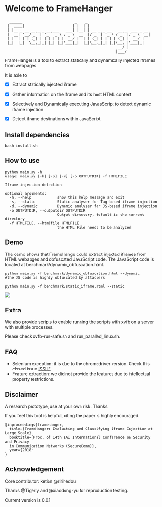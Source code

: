 # Welcome to FrameHanger
```
  ______                        _    _
 |  ____|                      | |  | |
 | |__ _ __ __ _ _ __ ___   ___| |__| | __ _ _ __   __ _  ___ _ __
 |  __| '__/ _` | '_ ` _ \ / _ \  __  |/ _` | '_ \ / _` |/ _ \ '__|
 | |  | | | (_| | | | | | |  __/ |  | | (_| | | | | (_| |  __/ |
 |_|  |_|  \__,_|_| |_| |_|\___|_|  |_|\__,_|_| |_|\__, |\___|_|
                                                    __/ |
                                                   |___/
```

FrameHanger is a tool to extract statically and dynamically injected iframes from webpages

It is able to

- [x] Extract statically injected iframe
- [x] Gather information on the iframe and its host HTML content
- [x] Selectively and Dynamically executing JavasScript to detect dynamic iframe injection
- [x] Detect iframe destinations within JavaScript


## Install dependencies

```
bash install.sh
```

## How to use
```
python main.py -h
usage: main.py [-h] [-s] [-d] [-o OUTPUTDIR] -f HTMLFILE

Iframe injection detection

optional arguments:
  -h, --help            show this help message and exit
  -s, --static          Static analyser for Tag-based iframe injection
  -d, --dynamic         Dynamic analyser for JS-based iframe injection
  -o OUTPUTDIR, --outputdir OUTPUTDIR
                        Output directory, default is the current directory
  -f HTMLFILE, --htmlfile HTMLFILE
                        the HTML File needs to be analyzed

```

## Demo

The demo shows that FrameHange could extract injected iframes from HTML webapges and obfuscated JavaScript code.
The JavaScript code is located at benchmark/dynamic_obfuscation.html.

```
python main.py -f benchmark/dynamic_obfuscation.html --dynamic
#the JS code is highly obfuscated by attackers

python main.py -f benchmark/static_iframe.html --static
```

![](https://github.com/ririhedou/FrameHanger/blob/master/benchmark/demo.gif)


## Extra

We also provide scripts to enable running the scripts with xvfb on a server with multiple processes.

Please check xvfb-run-safe.sh and run_paralled_linux.sh.

## FAQ

- Selenium exception: it is due to the chromedriver version. Check this closed issue [ISSUE](https://github.com/ririhedou/FrameHanger/issues/2)
- Feature extraction: we did not provide the features due to intellectual property restrictions.

## Disclaimer

A research prototype, use at your own risk. Thanks

If you feel this tool is helpful, citing the paper is highly encouraged.

```
@inproceedings{framehanger,
  title={FrameHanger: Evaluating and Classifying Iframe Injection at Large Scale},
  booktitle={Proc. of 14th EAI International Conference on Security and Privacy 
  in Communication Networks (SecureComm)},
  year={2018}
}
```

## Acknowledgement

Core contributor: ketian @ririhedou

Thanks @Tigerly and @xiaodong-yu for reproduction testing.

Current version is 0.0.1
